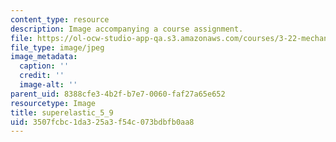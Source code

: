 ```yaml
---
content_type: resource
description: Image accompanying a course assignment.
file: https://ol-ocw-studio-app-qa.s3.amazonaws.com/courses/3-22-mechanical-behavior-of-materials-spring-2008/3507fcbc1da325a3f54c073bdbfb0aa8_superelastic_5_9.jpg
file_type: image/jpeg
image_metadata:
  caption: ''
  credit: ''
  image-alt: ''
parent_uid: 8388cfe3-4b2f-b7e7-0060-faf27a65e652
resourcetype: Image
title: superelastic_5_9
uid: 3507fcbc-1da3-25a3-f54c-073bdbfb0aa8
---
```

